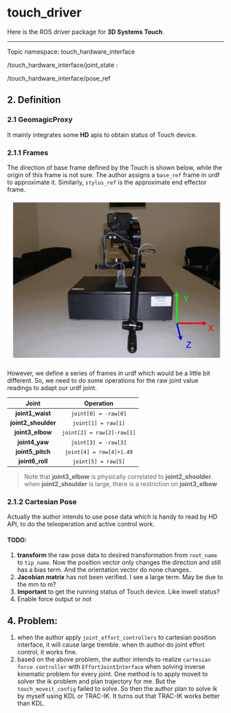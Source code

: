 # touch_driver

Here is the ROS driver package for **3D Systems Touch**.

___

Topic namespace: touch_hardware_interface

/touch_hardware_interface/joint_state  :  

/touch_hardware_interface/pose_ref

## 2. Definition

### 2.1 GeomagicProxy

It mainly integrates some **HD** apis to obtain status of Touch device. 

### 2.1.1 Frames

The direction of base frame defined by the Touch is shown below, while the origin of this frame is not sure. The author assigns a `base_ref` frame in urdf to approximate it. Similarly, `stylus_ref` is the approximate end effector frame.

![Cartesian_Device_Space](../img/Cartesian_Device_Space.png)

However, we define a series of frames in urdf which would be a little bit different. So, we need to do some operations for the raw joint value readings to adapt our urdf joint.

|  Joint  |  Operation  |
| :--: | :--: |
| **joint1_waist** | `joint[0] = -raw[0]` |
| **joint2_shoulder** | `joint[1] = raw[1]` |
| **joint3_elbow** | `joint[2] = raw[2]-raw[1]` |
| **joint4_yaw** | `joint[3] = -raw[3]` |
| **joint5_pitch** | `joint[4] = raw[4]+1.49` |
| **joint6_roll** | `joint[5] = raw[5]` |

> Note that **joint3_elbow** is physically correlated to **joint2_shoulder**. when **joint2_shoulder** is large, there is a restriction on **joint3_elbow**

### 2.1.2 Cartesian Pose 

Actually the author intends to use pose data which is handy to read by HD API, to do the teleoperation and active control work. 

#### TODO: 

1. **transform** the raw pose data to desired transformation from `root_name` to `tip_name`. Now the position vector only changes the direction and still has a bias term. And the orientation vector do none changes. 
2. **Jacobian matrix** has not been verified. I see a large term. May be due to the mm to m?
3. **Important** to get the running status of Touch device. Like inwell status? 
4. Enable force output or not 

## 4. Problem:

1. when the author apply `joint_effort_controllers` to cartesian position interface, it will cause large tremble. when th author do joint effort control, it works fine. 
1. based on the above problem, the author intends to realize `cartesian force controller` with `EffortJointInterface` when solving inverse kinematic problem for every joint. One method is to apply moveit to solver the ik problem and plan trajectory for me. But the `touch_moveit_config` failed to solve. So then the author plan to solve ik by myself using KDL or TRAC-IK. It turns out that TRAC-IK works better than KDL.
